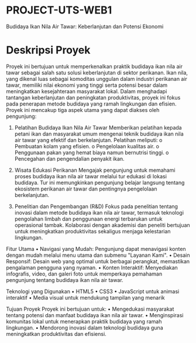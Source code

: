 # PROJECT-UTS-WEB1

Budidaya Ikan Nila Air Tawar: Keberlanjutan dan Potensi Ekonomi

# Deskripsi Proyek
Proyek ini bertujuan untuk memperkenalkan praktik budidaya ikan nila air tawar sebagai salah satu solusi keberlanjutan di sektor perikanan. Ikan nila, yang dikenal luas sebagai komoditas unggulan dalam industri perikanan air tawar, memiliki nilai ekonomi yang tinggi serta potensi besar dalam meningkatkan kesejahteraan masyarakat lokal. Dalam menghadapi tantangan keberlanjutan dan peningkatan produktivitas, proyek ini fokus pada penerapan metode budidaya yang ramah lingkungan dan efisien.
Proyek ini mencakup tiga aspek utama yang dapat diakses oleh pengunjung:

1.	Pelatihan Budidaya Ikan Nila Air Tawar
Memberikan pelatihan kepada petani ikan dan masyarakat umum mengenai teknik budidaya ikan nila air tawar yang efektif dan berkelanjutan. Pelatihan meliputi:
o	Pembuatan kolam yang efisien.
o	Pengelolaan kualitas air.
o	Penggunaan pakan yang hemat biaya namun bernutrisi tinggi.
o	Pencegahan dan pengendalian penyakit ikan.

3.	Wisata Edukasi Perikanan
Mengajak pengunjung untuk memahami proses budidaya ikan nila air tawar melalui tur edukasi di lokasi budidaya. Tur ini memungkinkan pengunjung belajar langsung tentang ekosistem perikanan air tawar dan pentingnya pengelolaan berkelanjutan.

5.	Penelitian dan Pengembangan (R&D)
Fokus pada penelitian tentang inovasi dalam metode budidaya ikan nila air tawar, termasuk teknologi pengolahan limbah dan penggunaan energi terbarukan untuk operasional tambak. Kolaborasi dengan akademisi dan peneliti bertujuan untuk meningkatkan produktivitas sekaligus menjaga kelestarian lingkungan.

Fitur Utama
•	Navigasi yang Mudah: Pengunjung dapat menavigasi konten dengan mudah melalui menu utama dan submenu "Layanan Kami".
•	Desain Responsif: Desain web yang optimal untuk berbagai perangkat, memastikan pengalaman pengguna yang nyaman.
•	Konten Interaktif: Menyediakan infografis, video, dan galeri foto untuk memperkaya pemahaman pengunjung tentang budidaya ikan nila air tawar.

Teknologi yang Digunakan
•	HTML5
•	CSS3
•	JavaScript untuk animasi interaktif
•	Media visual untuk mendukung tampilan yang menarik

Tujuan Proyek
Proyek ini bertujuan untuk:
•	Mengedukasi masyarakat tentang potensi dan manfaat budidaya ikan nila air tawar.
•	Menginspirasi komunitas lokal untuk menerapkan praktik budidaya yang ramah lingkungan.
•	Mendorong inovasi dalam teknologi budidaya guna meningkatkan produktivitas dan efisiensi.


